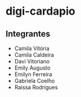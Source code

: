 # digi-cardapio

## Integrantes
- Camila Vitória
- Camila Caldeira
- Davi Vitoriano
- Emily Augusto
- Emilyn Ferreira
- Gabriela Coelho
- Raissa Rodrigues
